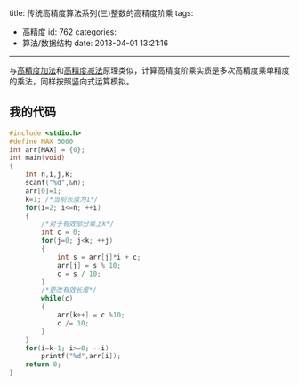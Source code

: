 title: 传统高精度算法系列(三)整数的高精度阶乘
tags:
  - 高精度
id: 762
categories:
  - 算法/数据结构
date: 2013-04-01 13:21:16
---

与[高精度加法](http://www.aemiot.com/calc-high-int-sum.html)和[高精度减法](http://www.aemiot.com/calc-high-int-inc.html)原理类似，计算高精度阶乘实质是多次高精度乘单精度的乘法，同样按照竖向式运算模拟。

<!--more-->

## 我的代码

```cpp
#include <stdio.h>
#define MAX 5000
int arr[MAX] = {0};
int main(void)
{
    int n,i,j,k;
    scanf("%d",&n);
    arr[0]=1;
    k=1; /*当前长度为1*/
    for(i=2; i<=n; ++i)
    {
        /*对于有效部分乘上k*/
        int c = 0;
        for(j=0; j<k; ++j)
        {
            int s = arr[j]*i + c;
            arr[j] = s % 10;
            c = s / 10;
        }
        /*更改有效长度*/
        while(c)
        {
            arr[k++] = c %10;
            c /= 10;
        }
    }
    for(i=k-1; i>=0; --i)
        printf("%d",arr[i]);
    return 0;
}
```